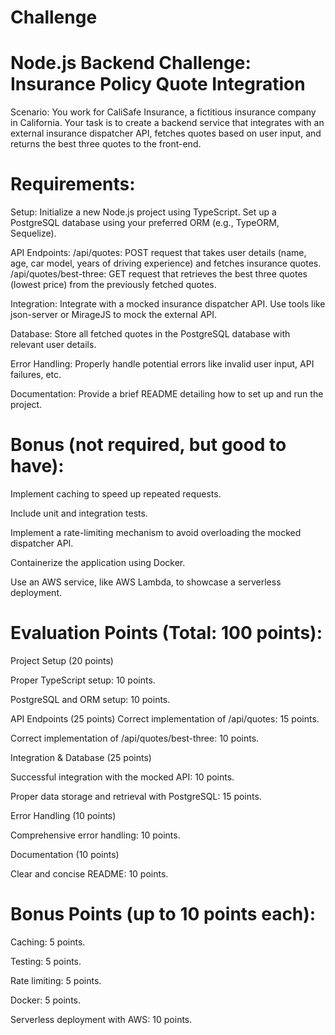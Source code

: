 # Challenge

# Node.js Backend Challenge: Insurance Policy Quote Integration
Scenario:
You work for CaliSafe Insurance, a fictitious insurance company in California. Your task is to create a backend service that integrates with an external insurance dispatcher API, fetches quotes based on user input, and returns the best three quotes to the front-end.

# Requirements:
Setup:
Initialize a new Node.js project using TypeScript. Set up a PostgreSQL database using your preferred ORM (e.g., TypeORM, Sequelize).

API Endpoints:
/api/quotes: POST request that takes user details (name, age, car model, years of driving experience) and fetches insurance quotes. /api/quotes/best-three: GET request that retrieves the best three quotes (lowest price) from the previously fetched quotes.

Integration:
Integrate with a mocked insurance dispatcher API. Use tools like json-server or MirageJS to mock the external API.

Database:
Store all fetched quotes in the PostgreSQL database with relevant user details.

Error Handling:
Properly handle potential errors like invalid user input, API failures, etc.

Documentation:
Provide a brief README detailing how to set up and run the project.

# Bonus (not required, but good to have):

Implement caching to speed up repeated requests.

Include unit and integration tests.

Implement a rate-limiting mechanism to avoid overloading the mocked dispatcher API.

Containerize the application using Docker.

Use an AWS service, like AWS Lambda, to showcase a serverless deployment.

# Evaluation Points (Total: 100 points):

Project Setup (20 points)

Proper TypeScript setup: 10 points.

PostgreSQL and ORM setup: 10 points.

API Endpoints (25 points)
Correct implementation of /api/quotes: 15 points.

Correct implementation of /api/quotes/best-three: 10 points.

Integration & Database (25 points)

Successful integration with the mocked API: 10 points.

Proper data storage and retrieval with PostgreSQL: 15 points.

Error Handling (10 points)

Comprehensive error handling: 10 points.

Documentation (10 points)

Clear and concise README: 10 points.

# Bonus Points (up to 10 points each):

Caching: 5 points.

Testing: 5 points.

Rate limiting: 5 points.

Docker: 5 points.

Serverless deployment with AWS: 10 points.
